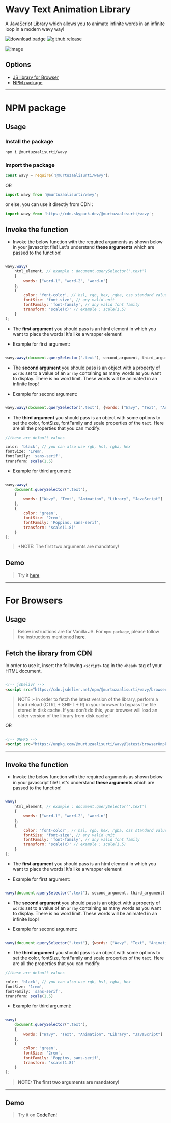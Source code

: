 # Wavy Text Animation Library
A JavaScript Library which allows you to animate infinite words in an infinite loop in a modern wavy way!

[![download badge](https://badgen.net/npm/dt/@murtuzaalisurti/wavy/?color=blue&icon=npm&labelColor=black&scale=1.1)](https://www.npmjs.com/package/@murtuzaalisurti/wavy)
[![github release](https://badgen.net/github/release/murtuzaalisurti/wavy/?labelColor=black&color=green&scale=1.1&icon=github)](https://github.com/murtuzaalisurti/wavy/releases)

![image](https://i.imgur.com/SLcvTrS.gif)

## Options

- [JS library for Browser](#for-browsers)
- [NPM package](#npm-package)

---

# NPM package

## Usage

### Install the package

```
npm i @murtuzaalisurti/wavy
```

### Import the package

```js
const wavy = require('@murtuzaalisurti/wavy');
```

OR
```js
import wavy from '@murtuzaalisurti/wavy';
```

or else, you can use it directly from CDN :
```js
import wavy from 'https://cdn.skypack.dev/@murtuzaalisurti/wavy';
```

## Invoke the function

- Invoke the below function with the required arguments as shown below in your javascript file! Let's understand **these arguments** which are passed to the function!

```js

wavy.wavy(
    html_element, // example : document.querySelector('.text')
    {
        words: ["word-1", "word-2", "word-n"]
    }, 
    {
        color: 'font-color', // hsl, rgb, hex, rgba, css standard values
        fontSize: 'font-size', // any valid unit
        fontFamily: 'font-family', // any valid font family 
        transform: 'scale(x)' // example : scale(1.5)
    }
);

```

- The **first argument** you should pass is an html element in which you want to place the words! It's like a wrapper element!

- Example for first argument:

```js

wavy.wavy(document.querySelector(".text"), second_argument, third_argument);

```

- The **second argument** you should pass is an object with a property of `words` set to a value of an `array` containing as many words as you want to display. There is no word limit. These words will be animated in an infinite loop!

- Example for second argument:

```js

wavy.wavy(document.querySelector(".text"), {words: ["Wavy", "Text", "Animation", "Library", "JavaScript"]}, third_argument);

```

- The **third argument** you should pass is an object with some options to set the color, fontSize, fontFamily and scale properties of the `text`. Here are all the properties that you can modify:

```js
//these are default values

color: 'black', // you can also use rgb, hsl, rgba, hex
fontSize: '1rem',
fontFamily: 'sans-serif',
transform: scale(1.5)

```

- Example for third argument:

```js

wavy.wavy(
    document.querySelector(".text"), 
    {
        words: ["Wavy", "Text", "Animation", "Library", "JavaScript"]
    },
    {
        color: 'green', 
        fontSize: '2rem', 
        fontFamily: 'Poppins, sans-serif', 
        transform: 'scale(1.8)'
    }
);

```

> *NOTE: The first two arguments are mandatory!

## Demo

> Try it [here](https://codepen.io/seekertruth/pen/ExmGJjE)

---

# For Browsers

## Usage

> Below instructions are for Vanilla JS. For `npm package`, please follow the instructions mentioned [here](#npm-package).

## Fetch the library from CDN

In order to use it, insert the following `<script>` tag in the `<head>` tag of your HTML document. 

```html

<!-- jsDelivr -->
<script src="https://cdn.jsdelivr.net/npm/@murtuzaalisurti/wavy/browserUnpkg.js"></script>

```

> NOTE :- In order to fetch the latest version of the library, perform a hard reload (CTRL + SHIFT + R) in your browser to bypass the file stored in disk cache. If you don't do this, your browser will load an older version of the library from disk cache!

OR

```html

<!-- UNPKG -->
<script src="https://unpkg.com/@murtuzaalisurti/wavy@latest/browserUnpkg.js"></script>

```

---


## Invoke the function

- Invoke the below function with the required arguments as shown below in your javascript file! Let's understand **these arguments** which are passed to the function!

```js

wavy(
    html_element, // example : document.querySelector('.text')
    {
        words: ["word-1", "word-2", "word-n"]
    }, 
    {
        color: 'font-color', // hsl, rgb, hex, rgba, css standard values
        fontSize: 'font-size', // any valid unit
        fontFamily: 'font-family', // any valid font family 
        transform: 'scale(x)' // example : scale(1.5)
    }
);

```

- The **first argument** you should pass is an html element in which you want to place the words! It's like a wrapper element!

- Example for first argument:

```js

wavy(document.querySelector(".text"), second_argument, third_argument);

```

- The **second argument** you should pass is an object with a property of `words` set to a value of an `array` containing as many words as you want to display. There is no word limit. These words will be animated in an infinite loop!

- Example for second argument:

```js

wavy(document.querySelector(".text"), {words: ["Wavy", "Text", "Animation", "Library", "JavaScript"]}, third_argument);

```

- The **third argument** you should pass is an object with some options to set the color, fontSize, fontFamily and scale properties of the `text`. Here are all the properties that you can modify:

```js
//these are default values

color: 'black', // you can also use rgb, hsl, rgba, hex
fontSize: '1rem',
fontFamily: 'sans-serif',
transform: scale(1.5)

```

- Example for third argument:

```js

wavy(
    document.querySelector(".text"), 
    {
        words: ["Wavy", "Text", "Animation", "Library", "JavaScript"]
    },
    {
        color: 'green', 
        fontSize: '2rem', 
        fontFamily: 'Poppins, sans-serif', 
        transform: 'scale(1.8)'
    }
);

```

> **NOTE: The first two arguments are mandatory!**

---


## Demo

> Try it on [CodePen](https://codepen.io/seekertruth/pen/ExmGJjE)!
